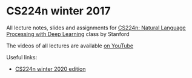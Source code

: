# CS224n winter 2017
All lecture notes, slides and assignments for [CS224n: Natural Language Processing with Deep Learning](http://web.stanford.edu/class/cs224n/) class by Stanford

The videos of all lectures are available [on YouTube](https://www.youtube.com/playlist?list=PL3FW7Lu3i5Jsnh1rnUwq_TcylNr7EkRe6)

Useful links:
- [CS224n winter 2020 edition](https://github.com/maxim5/cs224n-2020-winter)
